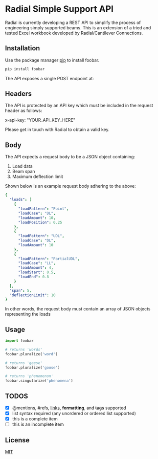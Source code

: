 
# Radial Simple Support API

Radial is currently developing a REST API to simplify the process of engineering simply supported beams. This is an extension of a tried and tested Excel workbook developed by Radial/Cantilever Connections.

## Installation

Use the package manager [pip](https://pip.pypa.io/en/stable/) to install foobar.

```bash
pip install foobar
```

The API exposes a single POST endpoint at:

## Headers
The API is protected by an API key which must be included in the request header as follows:

x-api-key: "YOUR_API_KEY_HERE"

Please get in touch with Radial to obtain a valid key.

## Body
The API expects a request body to be a JSON object containing:
1. Load data
2. Beam span
3. Maximum deflection limit

Shown below is an example request body adhering to the above:

```yaml
{
  "loads": [
    {
      "loadPattern": "Point",
      "loadCase": "DL",
      "loadAmount": 10,
      "loadPosition": 0.25
    }, 
    {
      "loadPattern": "UDL",
      "loadCase": "DL",
      "loadAmount": 10
    },
    {
      "loadPattern": "PartialUDL",
      "loadCase": "LL",
      "loadAmount": 4,
      "loadStart": 0.5,
      "loadEnd": 0.8
    }
  ],
  "span": 5,
  "deflectionLimit": 10
}
```

In other words, the request body must contain an array of JSON objects representing the loads

## Usage

```python
import foobar

# returns 'words'
foobar.pluralize('word')

# returns 'geese'
foobar.pluralize('goose')

# returns 'phenomenon'
foobar.singularize('phenomena')
```

## TODOS

- [x] @mentions, #refs, [links](), **formatting**, and <del>tags</del> supported
- [x] list syntax required (any unordered or ordered list supported)
- [x] this is a complete item
- [ ] this is an incomplete item

## License
[MIT](https://choosealicense.com/licenses/mit/)
